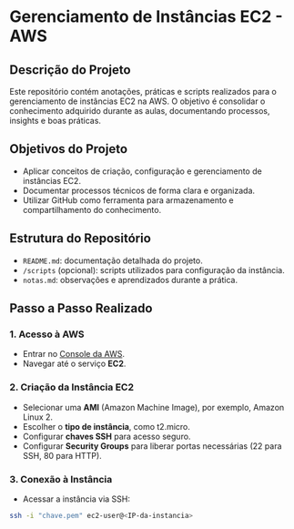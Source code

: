 # Gerenciamento de Instâncias EC2 - AWS

## Descrição do Projeto
Este repositório contém anotações, práticas e scripts realizados para o gerenciamento de instâncias EC2 na AWS. O objetivo é consolidar o conhecimento adquirido durante as aulas, documentando processos, insights e boas práticas.

## Objetivos do Projeto
- Aplicar conceitos de criação, configuração e gerenciamento de instâncias EC2.
- Documentar processos técnicos de forma clara e organizada.
- Utilizar GitHub como ferramenta para armazenamento e compartilhamento do conhecimento.

## Estrutura do Repositório
- `README.md`: documentação detalhada do projeto.
- `/scripts` (opcional): scripts utilizados para configuração da instância.
- `notas.md`: observações e aprendizados durante a prática.

## Passo a Passo Realizado

### 1. Acesso à AWS
- Entrar no [Console da AWS](https://aws.amazon.com/console/).
- Navegar até o serviço **EC2**.

### 2. Criação da Instância EC2
- Selecionar uma **AMI** (Amazon Machine Image), por exemplo, Amazon Linux 2.
- Escolher o **tipo de instância**, como t2.micro.
- Configurar **chaves SSH** para acesso seguro.
- Configurar **Security Groups** para liberar portas necessárias (22 para SSH, 80 para HTTP).

### 3. Conexão à Instância
- Acessar a instância via SSH:
```bash
ssh -i "chave.pem" ec2-user@<IP-da-instancia>


